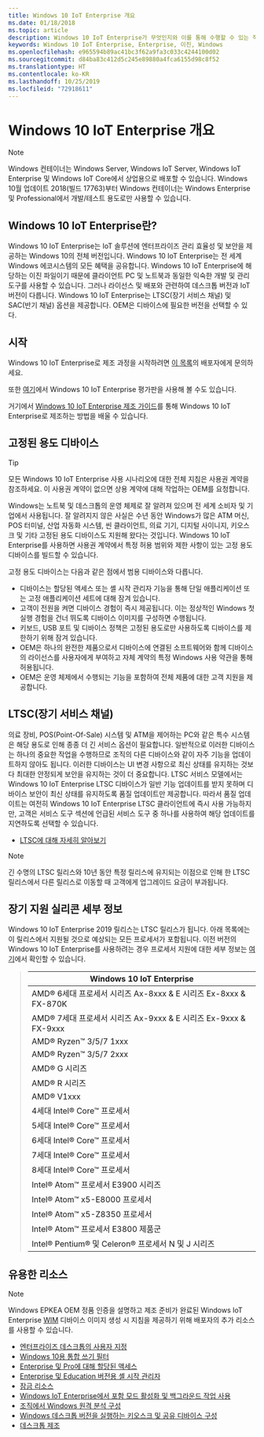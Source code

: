 ```yaml
---
title: Windows 10 IoT Enterprise 개요
ms.date: 01/18/2018
ms.topic: article
description: Windows 10 IoT Enterprise가 무엇인지와 이를 통해 수행할 수 있는 작업에 대해 알아봅니다.
keywords: Windows 10 IoT Enterprise, Enterprise, 이진, Windows
ms.openlocfilehash: e965594b89ac41bc3f62a9fa3c033c4244100d02
ms.sourcegitcommit: d84ba83c412d5c245e89880a4fca6155d98c8f52
ms.translationtype: HT
ms.contentlocale: ko-KR
ms.lasthandoff: 10/25/2019
ms.locfileid: "72918611"
---
```

# <a name="an-overview-of-windows-10-iot-enterprise"></a>Windows 10 IoT Enterprise 개요

> [!NOTE]
> Windows 컨테이너는 Windows Server, Windows IoT Server, Windows IoT Enterprise 및 Windows IoT Core에서 상업용으로 배포할 수 있습니다.  Windows 10월 업데이트 2018(빌드 17763)부터 Windows 컨테이너는 Windows Enterprise 및 Professional에서 개발/테스트 용도로만 사용할 수 있습니다.

## <a name="what-is-windows-10-iot-enterprise"></a>Windows 10 IoT Enterprise란?
Windows 10 IoT Enterprise는 IoT 솔루션에 엔터프라이즈 관리 효율성 및 보안을 제공하는 Windows 10의 전체 버전입니다. Windows 10 IoT Enterprise는 전 세계 Windows 에코시스템의 모든 혜택을 공유합니다. Windows 10 IoT Enterprise에 해당하는 이진 파일이기 때문에 클라이언트 PC 및 노트북과 동일한 익숙한 개발 및 관리 도구를 사용할 수 있습니다.  그러나 라이선스 및 배포와 관련하여 데스크톱 버전과 IoT 버전이 다릅니다. Windows 10 IoT Enterprise는 LTSC(장기 서비스 채널) 및 SAC(반기 채널) 옵션을 제공합니다. OEM은 디바이스에 필요한 버전을 선택할 수 있다.

## <a name="getting-started"></a>시작 

Windows 10 IoT Enterprise로 제조 과정을 시작하려면 [이 목록](https://go.microsoft.com/fwlink/?linkid=2094697)의 배포자에게 문의하세요.

또한 [여기](https://www.microsoft.com/en-us/evalcenter/evaluate-windows-10-enterprise)에서 Windows 10 IoT Enterprise 평가판을 사용해 볼 수도 있습니다.

거기에서 [Windows 10 IoT Enterprise 제조 가이드](https://docs.microsoft.com/en-us/windows-hardware/manufacture/desktop/iot-ent-overview)를 통해 Windows 10 IoT Enterprise로 제조하는 방법을 배울 수 있습니다. 

## <a name="fixed-purpose-devices"></a>고정된 용도 디바이스 

> [!TIP]
> 모든 Windows 10 IoT Enterprise 사용 시나리오에 대한 전체 지침은 사용권 계약을 참조하세요. 이 사용권 계약이 없으면 상용 계약에 대해 작업하는 OEM를 요청합니다. 

Windows는 노트북 및 데스크톱의 운영 체제로 잘 알려져 있으며 전 세계 소비자 및 기업에서 사용됩니다.  잘 알려지지 않은 사실은 수년 동안 Windows가 많은 ATM 머신, POS 터미널, 산업 자동화 시스템, 씬 클라이언트, 의료 기기, 디지털 사이니지, 키오스크 및 기타 고정된 용도 디바이스도 지원해 왔다는 것입니다.  Windows 10 IoT Enterprise를 사용하면 사용권 계약에서 특정 허용 범위와 제한 사항이 있는 고정 용도 디바이스를 빌드할 수 있습니다.  

고정 용도 디바이스는 다음과 같은 점에서 범용 디바이스와 다릅니다.  
* 디바이스는 할당된 액세스 또는 셸 시작 관리자 기능을 통해 단일 애플리케이션 또는 고정 애플리케이션 세트에 대해 잠겨 있습니다.  
* 고객이 전원을 켜면 디바이스 경험이 즉시 제공됩니다. 이는 정상적인 Windows 첫 실행 경험을 건너 뛰도록 디바이스 이미지를 구성하면 수행됩니다. 
* 키보드, USB 포트 및 디바이스 정책은 고정된 용도로만 사용하도록 디바이스를 제한하기 위해 잠겨 있습니다.  
* OEM은 하나의 완전한 제품으로서 디바이스에 연결된 소프트웨어와 함께 디바이스의 라이선스를 사용자에게 부여하고 자체 계약의 특정 Windows 사용 약관을 통해 허용됩니다.
* OEM은 운영 체제에서 수행되는 기능을 포함하여 전체 제품에 대한 고객 지원을 제공합니다.

## <a name="long-term-servicing-channel-ltsc"></a>LTSC(장기 서비스 채널)

의료 장비, POS(Point-Of-Sale) 시스템 및 ATM을 제어하는 PC와 같은 특수 시스템은 해당 용도로 인해 종종 더 긴 서비스 옵션이 필요합니다. 일반적으로 이러한 디바이스는 하나의 중요한 작업을 수행하므로 조직의 다른 디바이스와 같이 자주 기능을 업데이트하지 않아도 됩니다. 이러한 디바이스는 UI 변경 사항으로 최신 상태를 유지하는 것보다 최대한 안정되게 보안을 유지하는 것이 더 중요합니다. LTSC 서비스 모델에서는 Windows 10 IoT Enterprise LTSC 디바이스가 일반 기능 업데이트를 받지 못하며 디바이스 보안이 최신 상태를 유지하도록 품질 업데이트만 제공합니다. 따라서 품질 업데이트는 여전히 Windows 10 IoT Enterprise LTSC 클라이언트에 즉시 사용 가능하지만, 고객은 서비스 도구 섹션에 언급된 서비스 도구 중 하나를 사용하여 해당 업데이트를 지연하도록 선택할 수 있습니다.

* [LTSC에 대해 자세히 알아보기](https://docs.microsoft.com/windows/deployment/update/waas-overview#long-term-servicing-channel)

> [!NOTE]
> 긴 수명의 LTSC 릴리스와 10년 동안 특정 릴리스에 유지되는 이점으로 인해 한 LTSC 릴리스에서 다른 릴리스로 이동할 때 고객에게 업그레이드 요금이 부과됩니다.

## <a name="long-term-support-silicon-details"></a>장기 지원 실리콘 세부 정보

Windows 10 IoT Enterprise 2019 릴리스는 LTSC 릴리스가 됩니다. 아래 목록에는 이 릴리스에서 지원될 것으로 예상되는 모든 프로세서가 포함됩니다. 이전 버전의 Windows 10 IoT Enterprise를 사용하려는 경우 프로세서 지원에 대한 세부 정보는 [여기](https://docs.microsoft.com/windows-hardware/design/minimum/windows-processor-requirements#windows-iot-enterprise--embedded-processor-table)에서 확인할 수 있습니다.

> | Windows 10 IoT Enterprise  |
> |-------------|
> | AMD® 6세대 프로세서 시리즈 Ax-8xxx & E 시리즈 Ex-8xxx & FX-870K | 
> | AMD® 7세대 프로세서 시리즈 Ax-9xxx & E 시리즈 Ex-9xxx & FX-9xxx | 
> | AMD® Ryzen™ 3/5/7 1xxx | 
> | AMD® Ryzen™ 3/5/7 2xxx | 
> | AMD® G 시리즈 | 
> | AMD® R 시리즈 | 
> | AMD® V1xxx | 
> | 4세대 Intel® Core™ 프로세서 | 
> | 5세대 Intel® Core™ 프로세서 |
> | 6세대 Intel® Core™ 프로세서 |
> | 7세대 Intel® Core™ 프로세서 |
> | 8세대 Intel® Core™ 프로세서 |
> | Intel® Atom™ 프로세서 E3900 시리즈 |
> | Intel® Atom™ x5-E8000 프로세서 |
> | Intel® Atom™ x5-Z8350 프로세서 |
> | Intel® Atom™ 프로세서 E3800 제품군 |
> | Intel® Pentium® 및 Celeron® 프로세서 N 및 J 시리즈 |

## <a name="helpful-resources"></a>유용한 리소스
> [!NOTE]
> Windows EPKEA OEM 정품 인증을 설명하고 제조 준비가 완료된 Windows IoT Enterprise [WIM](https://msdn.microsoft.com/library/windows/desktop/dd861280.aspx) 디바이스 이미지 생성 시 지침을 제공하기 위해 배포자의 추가 리소스를 사용할 수 있습니다.

* [엔터프라이즈 데스크톱의 사용자 지정](https://docs.microsoft.com/windows-hardware/customize/enterprise/enterprise-custom-portal)
* [Windows 10용 통합 쓰기 필터](https://docs.microsoft.com/windows-hardware/customize/enterprise/unified-write-filter)
* [Enterprise 및 Pro에 대해 할당된 액세스](https://docs.microsoft.com/windows-hardware/customize/enterprise/assigned-access)
* [Enterprise 및 Education 버전용 셸 시작 관리자](https://docs.microsoft.com/windows-hardware/customize/enterprise/shell-launcher)
* [잠금 리소스](https://docs.microsoft.com/windows-hardware/customize/enterprise/create-a-kiosk-image) 
* [Windows IoT Enterprise에서 포함 모드 활성화 및 백그라운드 작업 사용](https://docs.microsoft.com/windows/iot-core/develop-your-app/embeddedmode)
* [조직에서 Windows 원격 분석 구성](https://docs.microsoft.com/windows/configuration/configure-windows-telemetry-in-your-organization )
* [Windows 데스크톱 버전을 실행하는 키오스크 및 공유 디바이스 구성](https://docs.microsoft.com/windows/configuration/kiosk-shared-pc)
* [데스크톱 제조](https://docs.microsoft.com/windows-hardware/manufacture/desktop/)
